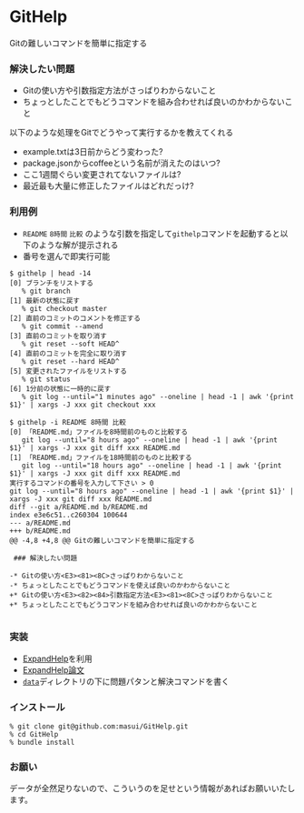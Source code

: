 # GitHelp

Gitの難しいコマンドを簡単に指定する

### 解決したい問題

* Gitの使い方や引数指定方法がさっぱりわからないこと
* ちょっとしたことでもどうコマンドを組み合わせれば良いのかわからないこと

以下のような処理をGitでどうやって実行するかを教えてくれる

* example.txtは3日前からどう変わった?
* package.jsonからcoffeeという名前が消えたのはいつ?
* ここ1週間ぐらい変更されてないファイルは?
* 最近最も大量に修正したファイルはどれだっけ?

### 利用例

* ```README``` ```8時間``` ```比較``` のような引数を指定して```githelp```コマンドを起動すると以下のような解が提示される
* 番号を選んで即実行可能

```
$ githelp | head -14
[0] ブランチをリストする
   % git branch
[1] 最新の状態に戻す
   % git checkout master
[2] 直前のコミットのコメントを修正する
   % git commit --amend
[3] 直前のコミットを取り消す
   % git reset --soft HEAD^
[4] 直前のコミットを完全に取り消す
   % git reset --hard HEAD^
[5] 変更されたファイルをリストする
   % git status
[6] 1分前の状態に一時的に戻す
   % git log --until="1 minutes ago" --oneline | head -1 | awk '{print $1}' | xargs -J xxx git checkout xxx

$ githelp -i README 8時間 比較
[0] 「README.md」ファイルを8時間前のものと比較する
   git log --until="8 hours ago" --oneline | head -1 | awk '{print $1}' | xargs -J xxx git diff xxx README.md
[1] 「README.md」ファイルを18時間前のものと比較する
   git log --until="18 hours ago" --oneline | head -1 | awk '{print $1}' | xargs -J xxx git diff xxx README.md
実行するコマンドの番号を入力して下さい > 0
git log --until="8 hours ago" --oneline | head -1 | awk '{print $1}' | xargs -J xxx git diff xxx README.md
diff --git a/README.md b/README.md
index e3e6c51..c260304 100644
--- a/README.md
+++ b/README.md
@@ -4,8 +4,8 @@ Gitの難しいコマンドを簡単に指定する
 
 ### 解決したい問題
 
-* Gitの使い方<E3><81><8C>さっぱりわからないこと
-* ちょっとしたことでもどうコマンドを使えば良いのかわからないこと
+* Gitの使い方<E3><82><84>引数指定方法<E3><81><8C>さっぱりわからないこと
+* ちょっとしたことでもどうコマンドを組み合わせれば良いのかわからないこと
 
```


### 実装

* [ExpandHelp](https://github.com/masui/expand_ruby)を利用
* [ExpandHelp論文](http://www.interaction-ipsj.org/archives/paper2012/data/Interaction2012/oral/data/pdf/12INT012.pdf)
* [```data```](https://github.com/masui/GitHelp/tree/master/data)ディレクトリの下に問題パタンと解決コマンドを書く

### インストール

```
% git clone git@github.com:masui/GitHelp.git
% cd GitHelp
% bundle install
```

### お願い

データが全然足りないので、こういうのを足せという情報があればお願いいたします。
